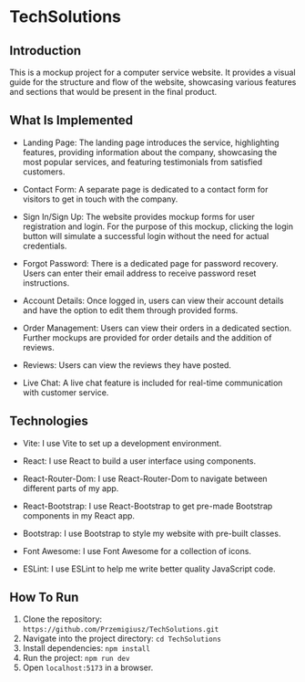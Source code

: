 # TechSolutions

## Introduction

This is a mockup project for a computer service website. It provides a visual guide for the structure and flow of the website, showcasing various features and sections that would be present in the final product.

## What Is Implemented

* Landing Page: The landing page introduces the service, highlighting features, providing information about the company, showcasing the most popular services, and featuring testimonials from satisfied customers.

* Contact Form: A separate page is dedicated to a contact form for visitors to get in touch with the company.

* Sign In/Sign Up: The website provides mockup forms for user registration and login. For the purpose of this mockup, clicking the login button will simulate a successful login without the need for actual credentials.

* Forgot Password: There is a dedicated page for password recovery. Users can enter their email address to receive password reset instructions.

* Account Details: Once logged in, users can view their account details and have the option to edit them through provided forms.

* Order Management: Users can view their orders in a dedicated section. Further mockups are provided for order details and the addition of reviews.

* Reviews: Users can view the reviews they have posted.

* Live Chat: A live chat feature is included for real-time communication with customer service.

## Technologies

* Vite: I use Vite to set up a development environment.

* React: I use React to build a user interface using components.

* React-Router-Dom: I use React-Router-Dom to navigate between different parts of my app.

* React-Bootstrap: I use React-Bootstrap to get pre-made Bootstrap components in my React app.

* Bootstrap: I use Bootstrap to style my website with pre-built classes.

* Font Awesome: I use Font Awesome for a collection of icons.

* ESLint: I use ESLint to help me write better quality JavaScript code.

## How To Run

1. Clone the repository: `https://github.com/Przemigiusz/TechSolutions.git`
2. Navigate into the project directory: `cd TechSolutions`
3. Install dependencies: `npm install`
4. Run the project: `npm run dev`
5. Open `localhost:5173` in a browser.
